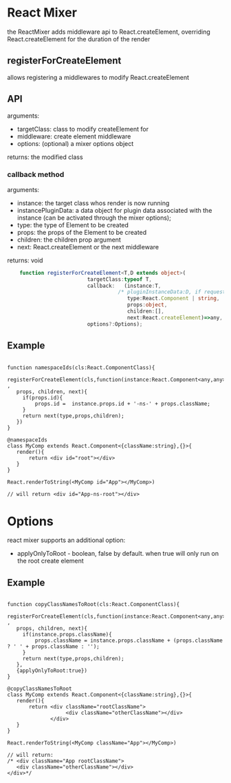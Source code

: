 # React Mixer

the ReactMixer adds middleware api to React.createElement,
overriding React.createElement for the duration of the render

## registerForCreateElement

allows registering a middlewares to modify React.createElement


## API


arguments:
- targetClass: class to modify createElement for
- middleware:    create element middleware
- options:     (optional) a mixer options object

returns: the modified class

### callback method

arguments:
- instance: the target class whos render is now running
- instancePluginData: a data object for plugin data associated with the instance (can be activated through the mixer options);
- type: the type of Element to be created
- props: the props of the Element to be created
- children: the children prop argument
- next: React.createElement or the next middleware

returns: void
```ts
    function registerForCreateElement<T,D extends object>(
                          targetClass:typeof T,
                          callback:   (instance:T,
                                    /* pluginInstanceData:D, if requested in options */
                                       type:React.Component | string,
                                       props:object,
                                       children:[],
                                       next:React.createElement)=>any,
                          options?:Options);

 ```

 ## Example


 ```tsx

 function namespaceIds(cls:React.ComponentClass){
    registerForCreateElement(cls,function(instance:React.Component<any,any>,type ,
    props, children, next){
      if(props.id){
          props.id =  instance.props.id + '-ns-' + props.className;
      }
      return next(type,props,children);
    })
 }

@namespaceIds
class MyComp extends React.Component<{className:string},{}>{
    render(){
        return <div id="root"></div>
    }
}

React.renderToString(<MyComp id="App"></MyComp>)

// will return <div id="App-ns-root"></div>
```


# Options

react mixer supports an additional option:

- applyOnlyToRoot - boolean, false by default. when true will only run on the root create element



 ## Example


 ```tsx

 function copyClassNamesToRoot(cls:React.ComponentClass){
    registerForCreateElement(cls,function(instance:React.Component<any,any>,type ,
    props, children, next){
      if(instance.props.className){
          props.className = instance.props.className + (props.className ? ' ' + props.className : '');
      }
      return next(type,props,children);
    },
    {applyOnlyToRoot:true})
 }

@copyClassNamesToRoot
class MyComp extends React.Component<{className:string},{}>{
    render(){
        return <div className="rootClassName">
                    <div className="otherClassName"></div>
               </div>
    }
}

React.renderToString(<MyComp className="App"></MyComp>)

// will return:
/* <div className="App rootClassName">
    <div className="otherClassName"></div>
</div>*/
```
